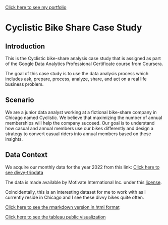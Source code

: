 [Click here to see my portfolio](https://michaelkzhao.wixsite.com/portfolio)

# Cyclistic Bike Share Case Study

## Introduction

This is the Cyclistic bike-share analysis case study that is assigned as part of the Google Data Analytics Professional Certificate course from Coursera.

The goal of this case study is to use the data analysis process which includes ask, prepare, process, analyze, share, and act on a real life business problem.

## Scenario

We are a junior data analyst working at a fictional bike-share company in Chicago named Cyclistic. We believe that maximizing the number of annual memberships will help the company succeed. Our goal is to understand how casual and annual members use our bikes differently and design a strategy to convert casual riders into annual members based on these insights.

## Data Context

We acquire our monthly data for the year 2022 from this link: [Click here to see divvy-tripdata](https://divvy-tripdata.s3.amazonaws.com/index.html)

The data is made available by Motivate International Inc. under this [license](https://ride.divvybikes.com/data-license-agreement).



Coincidentally, this is an interesting dataset for me to work with as I currently reside in Chicago and I see these divvy bikes quite often.

[Click here to see the rmarkdown version in html format](https://rawcdn.githack.com/mzhao3333/projects/d3a1851fe8c4a34329048032f8786845866a7a4b/Cyclistic%20Bike%20Share%20Case%20Study/R%20Scripts/Cyclistic-Bike-Share-Case-Study-GitHub.html)

[Click here to see the tableau public visualization](https://public.tableau.com/app/profile/michael.zhao5952/viz/CyclisticBikeShareCaseStudy2022/TitlePage)
